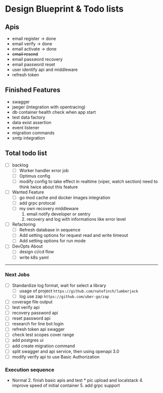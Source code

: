 # Design Blueprint & Todo lists

## Apis

* email register -> done
* email verify -> done
* email activate -> done
* ~~email resend~~
* email password recovery
* email password reset
* user identify api and middleware
* refresh token

## Finished Features
* swagger
* jaeger (integration with opentracing)
* db container health check when app start
* test data factory
* data exist assertion
* event listener 
* migration commands
* smtp integration

## Total todo list
* [ ] backlog
    - [ ] Worker handler error job
    - [ ] Optimus config
    - [ ] modify config to take effect in realtime (viper, watch section) need to think twice about this feature
* [ ] Wanted Feature
    - [ ] go mod cache and docker images integration
    - [ ] add grpc protocal
    - [ ] my own recovery middleware
        1. email notify developer or sentry
        2. recovery and log with informations like error level
* [ ] Refactoring
    * [ ] Refresh database in sequence
    * [ ] Add setting options for request read and write timeout
    * [ ] Add setting options for run mode
* [ ] DevOpts About
    - [ ] design ci/cd flow
    - [ ] write k8s yaml

---
### Next Jobs
* [ ] Standardize log format, wait for select a library
    - [ ] usage of project `https://github.com/natefinch/lumberjack`
    - [ ] log use zap `https://github.com/uber-go/zap`
* [ ] coverage file output
* [ ] test verify api
* [ ] recovery password api
* [ ] reset password api
* [ ] research for line bot login
* [ ] refresh token api swagger
* [ ] check test scopes cover range
* [ ] add postgres ui
* [ ] add create migration command
* [ ] split swagger and api service, then using openapi 3.0
* [ ] modify verify api to use Basic Authorization 

### Execution sequence
* Normal
    2. finish basic apis and test
       * pic upload and localstack
    4. improve speed of initial container
    5. add grpc support
